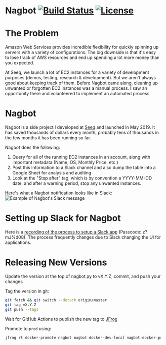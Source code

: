 Nagbot [![Build Status](https://img.shields.io/circleci/build/github/srosenthal/nagbot)](https://circleci.com/gh/srosenthal/nagbot) [![License](https://img.shields.io/github/license/srosenthal/nagbot)](https://github.com/srosenthal/nagbot/blob/master/LICENSE)
=========

# The Problem
Amazon Web Services provides incredible flexibility for quickly spinning up servers with a variety of configurations. The big downside is that it's easy to lose track of AWS resources and end up spending a lot more money than you expected.

At Seeq, we launch a lot of EC2 instances for a variety of development purposes (demos, testing, research & development). But we aren't always good about keeping track of them. Before Nagbot came along, cleaning up unwanted or forgotten EC2 instances was a manual process. I saw an opportunity there and volunteered to implement an automated process.


# Nagbot
Nagbot is a side project I developed at [Seeq](https://seeq.com) and launched in May 2019. It has saved thousands of dollars every month, probably tens of thousands in the few months it has been running so far.

Nagbot does the following:
1. Query for all of the running EC2 instances in an account, along with important metadata (Name, OS, Monthly Price, etc.)
2. Post this information to a Slack channel and also dump the table into a Google Sheet for analysis and auditing
3. Look at the "Stop after" tag, which is by convention a YYYY-MM-DD date, and after a warning period, stop any unwanted instances.

Here's what a Nagbot notification looks like in Slack:
![Example of Nagbot's Slack message](https://github.com/srosenthal/nagbot/blob/master/nagbot-slack.png "Example of Nagbot's Slack message")

# Setting up Slack for Nagbot

Here is a [recording of the process to setup a Slack app](https://seeq.zoom.us/rec/share/qgmqAvz_2eV3SYiNJO4mLrQlH94eGXSs89BDSl28Epl-Bjey9_DgvBLnkF3W2dOf.Zd12Sq-G5QbsOPrt) (Passcode: z?mJ%d08). The process frequently changes due to Slack changing the UI for applications.

# Releasing New Versions

Update the version at the top of nagbot.py to vX.Y.Z, commit, and push your changes

Tag the version in git:

```sh
git fetch && git switch --detach origin/master
git tag vX.Y.Z
git push --tags
```

Wait for GitHub Actions to publish the new tag to [JFrog](https://seeq.jfrog.io/ui/packages/docker:%2F%2Fnagbot)

Promote to `prod` using:

```sh
jfrog rt docker-promote nagbot nagbot-docker-dev-local nagbot-docker-prod-local --copy=true --source-tag=vX.Y.Z
```
